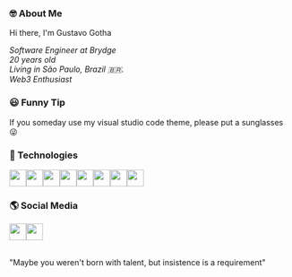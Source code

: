 ### 🤓 About Me

Hi there, I'm Gustavo Gotha

_Software Engineer at Brydge_ <br>
_20 years old_ <br>
_Living in São Paulo, Brazil 🇧🇷._ <br>
_Web3 Enthusiast_

### 😃 Funny Tip

If you someday use my visual studio code theme, please put a sunglasses 😜

### 🚀 Technologies

<div style="display: flex;">
<img src="https://seeklogo.com/images/N/nodejs-logo-FBE122E377-seeklogo.com.png" height="30">
<img src="https://upload.wikimedia.org/wikipedia/commons/thumb/a/a7/React-icon.svg/1280px-React-icon.svg.png" height="30">
<img src="https://dashboard.snapcraft.io/site_media/appmedia/2020/03/app_icon_512.png" height="30">
<img src="https://git-scm.com/images/logos/downloads/Git-Icon-1788C.png" height="30" >
<img src="https://www.docker.com/sites/default/files/d8/2019-07/Moby-logo.png" height="30" >
<img src="https://d1.awsstatic.com/asset-repository/products/amazon-rds/1024px-MySQL.ff87215b43fd7292af172e2a5d9b844217262571.png" height="30">
<img src="https://cdn-icons-png.flaticon.com/512/226/226777.png" height="30">
<img src="https://iconape.com/wp-content/png_logo_vector/typescript.png" height="30">
</div>

### 🌎 Social Media

<div style="display: flex;">
<a href="https://www.linkedin.com/in/gustavo-gotha-697656148/" target="_blank"><img height="30" src="https://cdn-icons-png.flaticon.com/512/174/174857.png"></a>
<a href="https://medium.com/@GGotha" target="_blank"><img height="30" src="https://cdn.iconscout.com/icon/free/png-256/medium-52-461817.png" ></a>
</div>

<br>

"Maybe you weren't born with talent, but insistence is a requirement"
